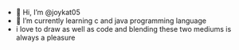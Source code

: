 - 👋 Hi, I’m @joykat05
- 🌱 I’m currently learning c and java programming language 
- i love to draw as well as code and blending these two mediums is always a pleasure 

<!---
joykat05/joykat05 is a ✨ special ✨ repository because its `README.md` (this file) appears on your GitHub profile.
You can click the Preview link to take a look at your changes.
--->
